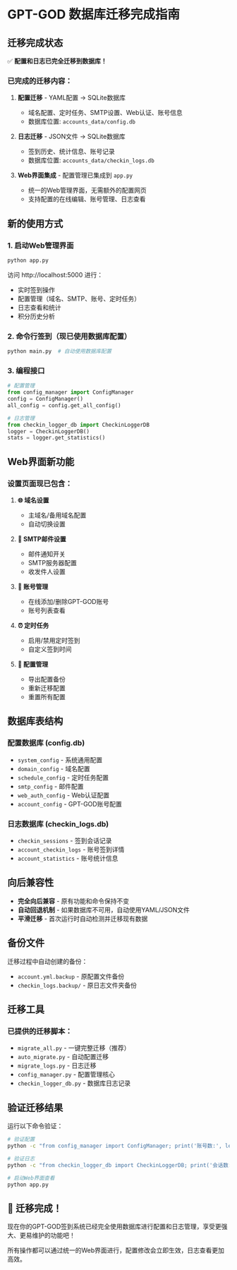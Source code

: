 # GPT-GOD 数据库迁移完成指南

## 迁移完成状态

✅ **配置和日志已完全迁移到数据库！**

### 已完成的迁移内容：

1. **配置迁移** - YAML配置 → SQLite数据库
   - 域名配置、定时任务、SMTP设置、Web认证、账号信息
   - 数据库位置: `accounts_data/config.db`

2. **日志迁移** - JSON文件 → SQLite数据库
   - 签到历史、统计信息、账号记录
   - 数据库位置: `accounts_data/checkin_logs.db`

3. **Web界面集成** - 配置管理已集成到 `app.py`
   - 统一的Web管理界面，无需额外的配置网页
   - 支持配置的在线编辑、账号管理、日志查看

## 新的使用方式

### 1. 启动Web管理界面
```bash
python app.py
```
访问 http://localhost:5000 进行：
- 实时签到操作
- 配置管理（域名、SMTP、账号、定时任务）
- 日志查看和统计
- 积分历史分析

### 2. 命令行签到（现已使用数据库配置）
```bash
python main.py  # 自动使用数据库配置
```

### 3. 编程接口
```python
# 配置管理
from config_manager import ConfigManager
config = ConfigManager()
all_config = config.get_all_config()

# 日志管理
from checkin_logger_db import CheckinLoggerDB
logger = CheckinLoggerDB()
stats = logger.get_statistics()
```

## Web界面新功能

### 设置页面现已包含：

1. **🌐 域名设置**
   - 主域名/备用域名配置
   - 自动切换设置

2. **📧 SMTP邮件设置**
   - 邮件通知开关
   - SMTP服务器配置
   - 收发件人设置

3. **👥 账号管理**
   - 在线添加/删除GPT-GOD账号
   - 账号列表查看

4. **⏰ 定时任务**
   - 启用/禁用定时签到
   - 自定义签到时间

5. **🔧 配置管理**
   - 导出配置备份
   - 重新迁移配置
   - 重置所有配置

## 数据库表结构

### 配置数据库 (config.db)
- `system_config` - 系统通用配置
- `domain_config` - 域名配置
- `schedule_config` - 定时任务配置
- `smtp_config` - 邮件配置
- `web_auth_config` - Web认证配置
- `account_config` - GPT-GOD账号配置

### 日志数据库 (checkin_logs.db)
- `checkin_sessions` - 签到会话记录
- `account_checkin_logs` - 账号签到详情
- `account_statistics` - 账号统计信息

## 向后兼容性

- **完全向后兼容** - 原有功能和命令保持不变
- **自动回退机制** - 如果数据库不可用，自动使用YAML/JSON文件
- **平滑迁移** - 首次运行时自动检测并迁移现有数据

## 备份文件

迁移过程中自动创建的备份：
- `account.yml.backup` - 原配置文件备份
- `checkin_logs.backup/` - 原日志文件夹备份

## 迁移工具

### 已提供的迁移脚本：
- `migrate_all.py` - 一键完整迁移（推荐）
- `auto_migrate.py` - 自动配置迁移
- `migrate_logs.py` - 日志迁移
- `config_manager.py` - 配置管理核心
- `checkin_logger_db.py` - 数据库日志记录

## 验证迁移结果

运行以下命令验证：
```bash
# 验证配置
python -c "from config_manager import ConfigManager; print('账号数:', len(ConfigManager().get_accounts()))"

# 验证日志
python -c "from checkin_logger_db import CheckinLoggerDB; print('会话数:', CheckinLoggerDB().get_statistics()['all_time']['total_sessions'])"

# 启动Web界面查看
python app.py
```

## 🎉 迁移完成！

现在你的GPT-GOD签到系统已经完全使用数据库进行配置和日志管理，享受更强大、更易维护的功能吧！

所有操作都可以通过统一的Web界面进行，配置修改会立即生效，日志查看更加高效。